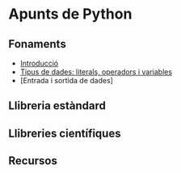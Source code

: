 # Apunts de Python

## Fonaments

* [Introducció](Fonaments/Introduccio.md)
* [Tipus de dades: literals, operadors i variables](Fonaments/TipusDades.md)
* [Entrada i sortida de dades]

## Llibreria estàndard

## Llibreries científiques

## Recursos

